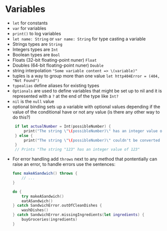 # Variables
- `let` for constants
- `var` for variables
- `print()` to log variables
- `let name: String` or `var name: String` for type casting a variable
- Strings types are `String`
- Integers types are `Int`
- Boolean types are `Bool`
- Floats (32-bit floating-point nuner) `Float`
- Doubles (64-bit floating-point nuner) `Double`
- string interpolation `"Some variable content => \(variable)"`
- tuples is a way to group more than one value `let http404Error = (404, "Not Found")`
- `typealias` define aliases for existing types
- `Optionals` are used to define variables that might be set up to nil and it is represented with a `?` at the end of the type like `Int?`
- `nil` is the `null` value
- optional binding sets up a variable with optional values depending if the value of the conditional have or not any value (is there any other way to do this?)
   ```swift
    if let actualNumber = Int(possibleNumber) {
        print("The string \"\(possibleNumber)\" has an integer value of \(actualNumber)")
    } else {
        print("The string \"\(possibleNumber)\" couldn't be converted to an integer")
    }
    // Prints "The string "123" has an integer value of 123"
   ```
- For error handling add `throws` next to any method that pontentially can raise an error, to handle errors use the sentences:
    ```swift
    func makeASandwich() throws {
        // ...
    }

    do {
        try makeASandwich()
        eatASandwich()
    } catch SandwichError.outOfCleanDishes {
        washDishes()
    } catch SandwichError.missingIngredients(let ingredients) {
        buyGroceries(ingredients)
    }
    ```


